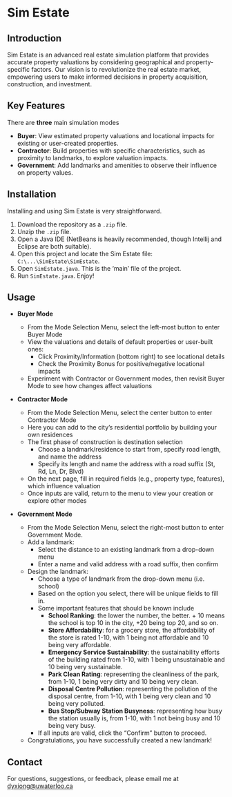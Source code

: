 # Sim Estate

## Introduction
Sim Estate is an advanced real estate simulation platform that provides accurate property valuations by considering geographical and property-specific factors. Our vision is to revolutionize the real estate market, empowering users to make informed decisions in property acquisition, construction, and investment.

## Key Features
There are **three** main simulation modes
- **Buyer**: View estimated property valuations and locational impacts for existing or user-created properties.
- **Contractor**: Build properties with specific characteristics, such as proximity to landmarks, to explore valuation impacts.
- **Government**: Add landmarks and amenities to observe their influence on property values.

## Installation
Installing and using Sim Estate is very straightforward.
1. Download the repository as a `.zip` file.
2. Unzip the `.zip` file.
3. Open a Java IDE (NetBeans is heavily recommended, though Intellij and Eclipse are both suitable).
4. Open this project and locate the Sim Estate file: `C:\...\SimEstate\SimEstate`.
5. Open `SimEstate.java`. This is the ‘main’ file of the project.
6. Run `SimEstate.java`. Enjoy!

## Usage
- **Buyer Mode**
  - From the Mode Selection Menu, select the left-most button to enter Buyer Mode
  - View the valuations and details of default properties or user-built ones:
    - Click Proximity/Information (bottom right) to see locational details
    - Check the Proximity Bonus for positive/negative locational impacts
  - Experiment with Contractor or Government modes, then revisit Buyer Mode to see how changes affect valuations

- **Contractor Mode**
  - From the Mode Selection Menu, select the center button to enter Contractor Mode
  - Here you can add to the city’s residential portfolio by building your own residences
  - The first phase of construction is destination selection
    - Choose a landmark/residence to start from, specify road length, and name the address
    - Specify its length and name the address with a road suffix (St, Rd, Ln, Dr, Blvd)
  - On the next page, fill in required fields (e.g., property type, features), which influence valuation
  - Once inputs are valid, return to the menu to view your creation or explore other modes

- **Government Mode**
  - From the Mode Selection Menu, select the right-most button to enter Government Mode.
  - Add a landmark:
    - Select the distance to an existing landmark from a drop-down menu
    - Enter a name and valid address with a road suffix, then confirm
  - Design the landmark:
    - Choose a type of landmark from the drop-down menu (i.e. school)
    - Based on the option you select, there will be unique fields to fill in.
    - Some important features that should be known include
      - **School Ranking**: the lower the number, the better. + 10 means the school is top 10 in the city, +20 being top 20, and so on.
      - **Store Affordability**: for a grocery store, the affordability of the store is rated 1-10, with 1 being not affordable and 10 being very affordable.
      - **Emergency Service Sustainability**: the sustainability efforts of the building rated from 1-10, with 1 being unsustainable and 10 being very sustainable.
      - **Park Clean Rating**: representing the cleanliness of the park, from 1-10, 1 being very dirty and 10 being very clean.
      - **Disposal Centre Pollution**: representing the pollution of the disposal centre, from 1-10, with 1 being very clean and 10 being very polluted.
      - **Bus Stop/Subway Station Busyness**: representing how busy the station usually is, from 1-10, with 1 not being busy and 10 being very busy.
    - If all inputs are valid, click the “Confirm” button to proceed.
  - Congratulations, you have successfully created a new landmark!

## Contact
For questions, suggestions, or feedback, please email me at dyxiong@uwaterloo.ca
